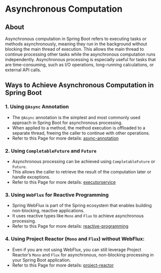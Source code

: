 # Asynchronous Computation

## About

Asynchronous computation in Spring Boot refers to executing tasks or methods asynchronously, meaning they run in the background without blocking the main thread of execution. This allows the main thread to continue processing other tasks while the asynchronous computation runs independently. Asynchronous processing is especially useful for tasks that are time-consuming, such as I/O operations, long-running calculations, or external API calls.

## Ways to Achieve Asynchronous Computation in Spring Boot

### **1. Using `@Async` Annotation**

* The `@Async` annotation is the simplest and most commonly used approach in Spring Boot for asynchronous processing.
* When applied to a method, the method execution is offloaded to a separate thread, freeing the caller to continue with other operations.
* Refer to this Page for more details: [async-annotation](async-annotation/ "mention")

### **2. Using `CompletableFuture` and `Future`**

* Asynchronous processing can be achieved using `CompletableFuture` or `Future`.
* This allows the caller to retrieve the result of the computation later or handle exceptions.
* Refer to this Page for more details: [executorservice](../../../java/java-concepts/concurrency-and-multithreading/executor-framework/executorservice/ "mention")

### **3. Using `WebFlux` for Reactive Programming**

* Spring WebFlux is part of the Spring ecosystem that enables building non-blocking, reactive applications.
* It uses reactive types like `Mono` and `Flux` to achieve asynchronous processing.
* Refer to this Page for more details: [reactive-programming](../reactive-programming/ "mention")

### **4. Using Project Reactor (`Mono` and `Flux`) without WebFlux**:

* Even if you are not using WebFlux, you can still leverage Project Reactor’s `Mono` and `Flux` for asynchronous, non-blocking processing in your Spring Boot application.
* Refer to this Page for more details: [project-reactor](../reactive-programming/project-reactor/ "mention")
